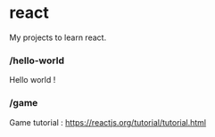 # react
My projects to learn react.


### /hello-world

Hello world !

### /game

Game tutorial : https://reactjs.org/tutorial/tutorial.html
